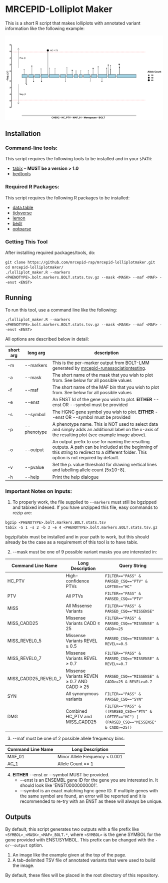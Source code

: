 # MRCEPID-Lolliplot Maker

This is a short R script that makes lolliplots with annotated variant information like the following example:

![](https://github.com/mrcepid-rap/mrcepid-lolliplotmaker/blob/main/sample_images/CHEK2_sample.png)

## Installation

### Command-line tools:

This script requires the following tools to be installed and in your `$PATH`:

* [tabix](http://www.htslib.org/doc/tabix.html) – **MUST be a version > 1.0**
* [bedtools](https://bedtools.readthedocs.io/en/latest/)

### Required R Packages:

This script requires the following R packages to be installed:

* [data.table](https://cran.r-project.org/web/packages/data.table/index.html)
* [tidyverse](https://cran.r-project.org/web/packages/tidyverse/index.html)
* [lemon](https://cran.r-project.org/web/packages/lemon/index.html)
* [bedr](https://cran.r-project.org/web/packages/bedr/index.html)
* [optparse](https://cran.r-project.org/web/packages/optparse/index.html)

### Getting This Tool

After installing required packages/tools, do:

```
git clone https://github.com/mrcepid-rap/mrcepid-lolliplotmaker.git
cd mrcepid-lolliplotmaker/
./lolliplot_maker.R --markers <PHENOTYPE>.bolt.markers.BOLT.stats.tsv.gz --mask <MASK> --maf <MAF> --enst <ENST>
```

## Running

To run this tool, use a command line like the following:

```
./lolliplot_maker.R --markers <PHENOTYPE>.bolt.markers.BOLT.stats.tsv.gz --mask <MASK> --maf <MAF> --enst <ENST>
```

All options are described below in detail:

| short arg | long arg    | description                                                                                                                                                                                 |
|-----------|-------------|---------------------------------------------------------------------------------------------------------------------------------------------------------------------------------------------|
| -m        | --markers   | This is the per-marker output from BOLT-LMM generated by [mrcepid-runassociationtesting](https://github.com/mrcepid-rap/mrcepid-runassociationtesting).                                     |
| -a        | --mask      | The short name of the mask that you wish to plot from. See below for all possible values                                                                                                    |
| -f        | --maf       | The short name of the MAF bin that you wish to plot from. See below for all possible values                                                                                                 | 
| -e        | --enst      | An ENST Id of the gene you wish to plot. **EITHER** --enst OR --symbol must be provided                                                                                                     |
| -s        | --symbol    | The HGNC gene symbol you wish to plot. **EITHER** --enst OR --symbol must be provided                                                                                                       | 
| -p        | --phenotype | A phenotype name. This is NOT used to select data and simply adds an additional label on the x-axis of the resulting plot (see example image above).                                        |
| -o        | --output    | An output prefix to use for naming the resulting outputs. A path can be included at the beginning of this string to redirect to a different folder. This option is not required by default. |
| -v        | --pvalue    | Set the p. value threshold for drawing vertical lines and labelling allele count [5x10-8].                                                                                                  |
| -h        | --help      | Print the help dialogue                                                                                                                                                                     |

### Important Notes on Inputs:

1. To properly work, the file supplied to `--markers` must still be bgzipped and tabixed indexed. If you have unzipped this file, easy commands to rezip are:

```
bgzip <PHENOTYPE>.bolt.markers.BOLT.stats.tsv
tabix -S 1 -s 2 -b 3 -e 4 <PHENOTYPE>.bolt.markers.BOLT.stats.tsv.gz
```

bgzip/tabix must be installed and in your path to work, but this should already be the case as a requirement of this tool is to have tabix.

2. --mask must be one of 9 possible variant masks you are interested in:

| Command Line Name    | Long Description                            | Query String                                                                                                  |
|----------------------|---------------------------------------------|---------------------------------------------------------------------------------------------------------------|
| HC_PTV               | High-confidence PTVs                        | `FILTER=="PASS" & PARSED_CSQ=="PTV" & LOFTEE=="HC"`                                                           |
| PTV                  | All PTVs                                    | `FILTER=="PASS" & PARSED_CSQ=="PTV"`                                                                          |
| MISS                 | All  Missense Variants                      | `FILTER=="PASS" & PARSED_CSQ=="MISSENSE"`                                                                     |
| MISS_CADD25          | Missense Variants CADD ≥ 25                 | `FILTER=="PASS" & PARSED_CSQ=="MISSENSE" & CADD>=25`                                                          |
| MISS_REVEL0_5        | Missense Variants REVEL ≥ 0.5               | `PARSED_CSQ=="MISSENSE" & REVEL>=0.5`                                                                         |
| MISS_REVEL0_7        | Missense Variants REVEL ≥ 0.7               | `FILTER=="PASS" & PARSED_CSQ=="MISSENSE" & REVEL>=0.7`                                                        |
| MISS_CADD25_REVEL0_7 | Missense Variants REVEN ≥ 0.7 AND CADD ≥ 25 | `PARSED_CSQ=="MISSENSE" & CADD>=25 & REVEL>=0.7`                                                              |
| SYN                  | All synonymous variants                     | `FILTER=="PASS" & PARSED_CSQ=="SYN"`                                                                          |
| DMG                  | Combined HC_PTV and MISS_CADD25             | <code>FILTER=="PASS" & ((PARSED_CSQ=="PTV" & LOFTEE=="HC") &#124; (PARSED_CSQ=="MISSENSE" & CADD>=25))</code> |

3. --maf must be one of 2 possible allele frequency bins:

| Command Line Name | Long Description               |
|-------------------|--------------------------------|
| MAF_01            | Minor Allele Frequency < 0.001 |
| AC_1              | Allele Count == 1              |

4. **EITHER** --enst or --symbol MUST be provided.
   + --enst is an ENSEMBL gene ID for the gene you are interested in. It should look like 'ENST00000000001'.
   + --symbol is an exact matching hgnc gene ID. If multiple genes with the same symbol are found, an error will be
        reported and it is recommended to re-try with an ENST as these will always be unique.

## Outputs

By default, this script generates two outputs with a file prefix like `<SYMBOL>_<MASK>_<MAF>_BOLT.*`, where `<SYMBOL>` 
is the gene SYMBOL for the gene provided with ENST/SYMBOL. This prefix can be changed with the `-o/--output` option. 

1. An image like the example given at the top of the page.
2. A tab-delimited TSV file of annotated variants that were used to build the image.

By default, these files will be placed in the root directory of this repository.
